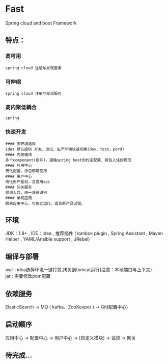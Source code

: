 # Fast
Spring cloud and boot Framework

## 特点：
### 高可用
	spring cloud 注册与发现服务
### 可伸缩
	spring cloud 注册与发现服务
### 高内聚低耦合
	spring 
### 快速开发
	#### 多环境选择
	idea 默认提供 开发、测试、生产环境快速切换(dev、test、pord)
	#### 内聚模块
	多个component(组件)，遵循spring boot的约定配置，拎包入住的规范
	#### 应用中心
	简化配置，拎包即可使用
	#### 用户中心
	简化用户鉴权，含常用api
	#### 网关服务
	网络入口，统一身份识别
	#### 单机应用
	脱离应用中心，可独立运行，适合新产品试错。
	



## 环境
JDK：1.8+ , IDE：idea , 推荐插件 ( lombok plugin , Spring Assistant , Maven Helper , YAML/Ansible support , JRebel)

## 编译与部署
war : idea选择环境一键打包,拷贝到tomcat运行(注意：本地端口与上下文)<br/>jar : 需要修改pom配置

## 依赖服务
ElasticSearch -> MQ ( kafka、ZooKeeper ) -> Git(配置中心) 

## 启动顺序
应用中心 -> 配置中心 -> 用户中心 -> [自定义模块] -> 监控 -> 网关 






## 待完成... 